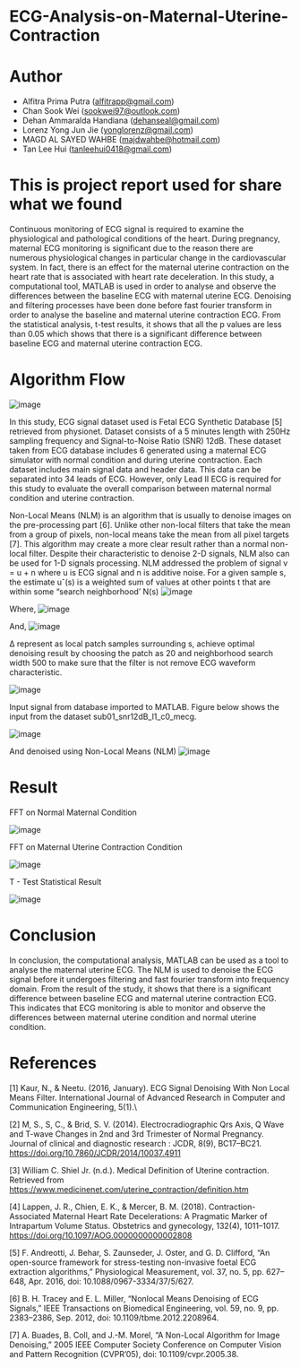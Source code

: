 # ECG-Analysis-on-Maternal-Uterine-Contraction
# Author
- Alfitra Prima Putra (alfitrapp@gmail.com)
- Chan Sook Wei (sookwei97@outlook.com)
- Dehan Ammaralda Handiana (dehanseal@gmail.com)
- Lorenz Yong Jun Jie (yonglorenz@gmail.com)
- MAGD AL SAYED WAHBE (majdwahbe@hotmail.com)
- Tan Lee Hui (tanleehui0418@gmail.com)
# This is project report used for share what we found

Continuous monitoring of ECG signal is required to examine the physiological and pathological conditions of the heart. During pregnancy, maternal ECG monitoring is significant due to the reason there are numerous physiological changes in particular change in the cardiovascular system. In fact, there is an effect for the maternal uterine contraction on the heart rate that is associated with heart rate deceleration. In this study, a computational tool, MATLAB is used in order  to analyse and observe the differences between the baseline ECG with maternal uterine ECG. Denoising and filtering processes have been done before fast fourier transform in order to analyse the baseline and maternal uterine contraction ECG. From the statistical analysis, t-test results, it shows that all the p values are less than 0.05 which shows that there is a significant difference between baseline ECG and maternal uterine contraction ECG.


# Algorithm Flow

![image](https://user-images.githubusercontent.com/57104367/155844601-4b9f1b4a-9c4b-4ab5-87c4-076f3b1328d8.png)

In this study, ECG signal dataset used is Fetal ECG Synthetic Database [5] retrieved from physionet. Dataset consists of a 5 minutes length with 250Hz sampling frequency and Signal-to-Noise Ratio (SNR) 12dB. These dataset taken from ECG database includes 6 generated using a maternal ECG simulator with normal condition and during uterine contraction.
Each dataset includes main signal data and header data. This data can be separated into 34 leads of ECG. However, only Lead II ECG is required for this study to evaluate the overall comparison between maternal normal condition and uterine contraction.

Non-Local Means (NLM) is an algorithm that is usually to denoise images on the pre-processing part [6]. Unlike other non-local filters that take the mean from a group of  pixels, non-local means take the mean from all pixel targets [7]. This algorithm may create a more clear result rather than a normal non-local filter.
Despite their characteristic to denoise 2-D signals, NLM also can be used for 1-D signals processing. NLM addressed the problem of signal v = u + n where u is ECG signal and n is additive noise. For a given sample s, the estimate uˆ(s) is a weighted sum of values at other points t that are within some “search neighborhood’ N(s)
![image](https://user-images.githubusercontent.com/57104367/155844642-4102ef10-0f9c-4a28-bc53-2cd593c6bbb7.png)
	
Where,
![image](https://user-images.githubusercontent.com/57104367/155844646-57a99417-182d-4dfe-8e34-b60cd258560c.png)


And,
![image](https://user-images.githubusercontent.com/57104367/155844649-a9d22f5f-b3d3-4484-b200-7725fdd5c56e.png)

Δ represent as local patch samples surrounding s, achieve optimal denoising result by choosing the patch as 20 and neighborhood search width 500 to make sure that the filter is not remove ECG waveform characteristic.

![image](https://user-images.githubusercontent.com/57104367/155844657-97254cd6-1b9a-4931-b187-e2f7d1adc0dd.png)

Input signal from database imported to MATLAB. Figure below shows the input from the dataset sub01_snr12dB_l1_c0_mecg.

![image](https://user-images.githubusercontent.com/57104367/155844661-455fd1ea-bae1-4517-8f59-bef8d74940b1.png)

And denoised using Non-Local Means (NLM)
![image](https://user-images.githubusercontent.com/57104367/155844685-d2d28be4-dba5-4d66-88f2-d65c0d45b6d5.png)



# Result

FFT on Normal Maternal Condition


![image](https://user-images.githubusercontent.com/57104367/155844732-6a98e539-f7db-473a-b901-321723565ae6.png)




FFT on Maternal Uterine Contraction Condition


![image](https://user-images.githubusercontent.com/57104367/155844741-f09075fd-fc0b-40ec-a668-3e76ffe37ea2.png)



T - Test Statistical Result


![image](https://user-images.githubusercontent.com/57104367/155844556-19a7337b-6dcb-4452-b41c-ae02a5a2f019.png)


# Conclusion

In conclusion, the computational analysis, MATLAB can be used as a tool to analyse the maternal uterine ECG. The NLM is used to denoise the ECG signal before it undergoes filtering and fast fourier transform into frequency domain. From the result of the study, it shows that there is a significant difference between baseline ECG and maternal uterine contraction ECG. This indicates that ECG monitoring is able to monitor and observe the differences between maternal uterine condition and normal uterine condition.


# References

[1]  Kaur, N., & Neetu. (2016, January). ECG Signal Denoising With Non Local Means Filter. International Journal of Advanced Research in Computer and Communication Engineering, 5(1).\

[2]  M, S., S, C., & Brid, S. V. (2014). Electrocradiographic Qrs Axis, Q Wave and T-wave Changes in 2nd and 3rd Trimester of Normal Pregnancy. Journal of clinical and diagnostic research : JCDR, 8(9), BC17–BC21. https://doi.org/10.7860/JCDR/2014/10037.4911

[3]  William C. Shiel Jr. (n.d.). Medical Definition of Uterine contraction. Retrieved from https://www.medicinenet.com/uterine_contraction/definition.htm
 
[4]  Lappen, J. R., Chien, E. K., & Mercer, B. M. (2018). 		Contraction-Associated Maternal Heart Rate Decelerations: A 	Pragmatic Marker of Intrapartum Volume Status. Obstetrics and 	gynecology, 132(4), 1011–1017. 				https://doi.org/10.1097/AOG.0000000000002808

[5]  F. Andreotti, J. Behar, S. Zaunseder, J. Oster, and G. D. Clifford, “An 	open-source framework for stress-testing non-invasive foetal ECG 	extraction algorithms,” Physiological Measurement, vol. 37, no. 5, 	pp. 627–648, Apr. 2016, doi: 10.1088/0967-3334/37/5/627.

[6]  B. H. Tracey and E. L. Miller, “Nonlocal Means Denoising of ECG 	Signals,” IEEE Transactions on Biomedical Engineering, vol. 59, no. 	9, pp. 2383–2386, Sep. 2012, doi: 10.1109/tbme.2012.2208964.

[7]  A. Buades, B. Coll, and J.-M. Morel, “A Non-Local Algorithm for 	Image Denoising,” 2005 IEEE Computer Society Conference on 	Computer Vision and Pattern Recognition (CVPR’05), doi: 		10.1109/cvpr.2005.38.
